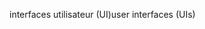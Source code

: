 <span data-ttu-id="04da7-101">interfaces utilisateur (UI)</span><span class="sxs-lookup"><span data-stu-id="04da7-101">user interfaces (UIs)</span></span>